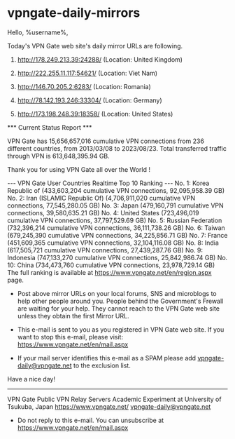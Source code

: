 # vpngate-daily-mirrors

Hello, %username%,

Today's VPN Gate web site's daily mirror URLs are following.

1. http://178.249.213.39:24288/
   (Location: United Kingdom)

2. http://222.255.11.117:54621/
   (Location: Viet Nam)

3. http://146.70.205.2:6283/
   (Location: Romania)

4. http://78.142.193.246:33304/
   (Location: Germany)

5. http://173.198.248.39:18358/
   (Location: United States)


*** Current Status Report ***

VPN Gate has 15,656,657,016 cumulative VPN connections from 236 different countries, from 2013/03/08 to 2023/08/23.
Total transferred traffic through VPN is 613,648,395.94 GB.

Thank you for using VPN Gate all over the World !


--- VPN Gate User Countries Realtime Top 10 Ranking ---
No. 1: Korea Republic of (433,603,204 cumulative VPN connections, 92,095,958.39 GB)
No. 2: Iran (ISLAMIC Republic Of) (4,706,911,020 cumulative VPN connections, 77,545,280.05 GB)
No. 3: Japan (479,160,791 cumulative VPN connections, 39,580,635.21 GB)
No. 4: United States (723,496,019 cumulative VPN connections, 37,797,529.69 GB)
No. 5: Russian Federation (732,396,214 cumulative VPN connections, 36,111,738.26 GB)
No. 6: Taiwan (679,245,390 cumulative VPN connections, 34,225,856.71 GB)
No. 7: France (451,609,365 cumulative VPN connections, 32,104,116.08 GB)
No. 8: India (617,505,721 cumulative VPN connections, 27,439,287.76 GB)
No. 9: Indonesia (747,133,270 cumulative VPN connections, 25,842,986.74 GB)
No. 10: China (734,473,760 cumulative VPN connections, 23,978,729.14 GB)
The full ranking is available at https://www.vpngate.net/en/region.aspx page.


* Post above mirror URLs on your local forums, SNS and microblogs
  to help other people around you.
  People behind the Government's Frewall are waiting for your help.
  They cannot reach to the VPN Gate web site
  unless they obtain the first Mirror URL.

* This e-mail is sent to you as you registered in VPN Gate web site.
  If you want to stop this e-mail, please visit:
  https://www.vpngate.net/en/mail.aspx

* If your mail server identifies this e-mail as a SPAM
  please add vpngate-daily@vpngate.net to the exclusion list.

Have a nice day!

------------------------------------------------------
VPN Gate Public VPN Relay Servers
Academic Experiment at University of Tsukuba, Japan
https://www.vpngate.net/
vpngate-daily@vpngate.net
* Do not reply to this e-mail.
  You can unsubscribe at https://www.vpngate.net/en/mail.aspx


